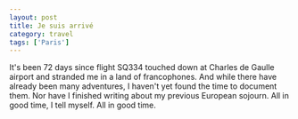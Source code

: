 ```yaml
---
layout: post
title: Je suis arrivé
category: travel
tags: ['Paris']
---
```


It's been 72 days since flight SQ334 touched down at Charles de Gaulle airport
and stranded me in a land of francophones.
And while there have already been many adventures, I haven't yet found the
time to document them.
Nor have I finished writing about my previous European sojourn.
All in good time, I tell myself.
All in good time.
